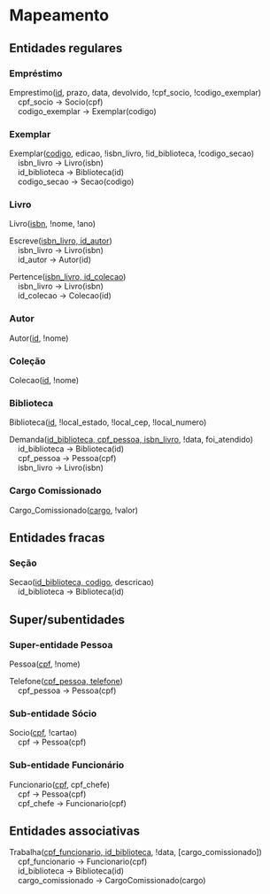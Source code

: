 # Mapeamento

## Entidades regulares

### Empréstimo

Emprestimo(<u>id</u>, prazo, data, devolvido, !cpf_socio, !codigo_exemplar)<br>
&nbsp;&nbsp;&nbsp;&nbsp;cpf_socio → Socio(cpf)<br>
&nbsp;&nbsp;&nbsp;&nbsp;codigo_exemplar → Exemplar(codigo)<br>

### Exemplar

Exemplar(<u>codigo</u>, edicao, !isbn_livro, !id_biblioteca, !codigo_secao)<br>
&nbsp;&nbsp;&nbsp;&nbsp;isbn_livro → Livro(isbn)<br>
&nbsp;&nbsp;&nbsp;&nbsp;id_biblioteca → Biblioteca(id)<br>
&nbsp;&nbsp;&nbsp;&nbsp;codigo_secao → Secao(codigo)<br>

### Livro

Livro(<u>isbn</u>, !nome, !ano)

Escreve(<u>isbn_livro, id_autor</u>)<br>
&nbsp;&nbsp;&nbsp;&nbsp;isbn_livro → Livro(isbn)<br>
&nbsp;&nbsp;&nbsp;&nbsp;id_autor → Autor(id)<br>

Pertence(<u>isbn_livro, id_colecao</u>)<br>
&nbsp;&nbsp;&nbsp;&nbsp;isbn_livro → Livro(isbn)<br>
&nbsp;&nbsp;&nbsp;&nbsp;id_colecao → Colecao(id)<br>

### Autor

Autor(<u>id</u>, !nome)

### Coleção

Colecao(<u>id</u>, !nome)

### Biblioteca

Biblioteca(<u>id</u>, !local_estado, !local_cep, !local_numero)

Demanda(<u>id_biblioteca, cpf_pessoa, isbn_livro</u>, !data, foi_atendido)<br>
&nbsp;&nbsp;&nbsp;&nbsp;id_biblioteca → Biblioteca(id)<br>
&nbsp;&nbsp;&nbsp;&nbsp;cpf_pessoa → Pessoa(cpf)<br>
&nbsp;&nbsp;&nbsp;&nbsp;isbn_livro → Livro(isbn)<br>

### Cargo Comissionado

Cargo_Comissionado(<u>cargo</u>, !valor)

## Entidades fracas

### Seção

Secao(<u>id_biblioteca, codigo</u>, descricao)<br>
&nbsp;&nbsp;&nbsp;&nbsp;id_biblioteca → Biblioteca(id)

## Super/subentidades

### Super-entidade Pessoa

Pessoa(<u>cpf</u>, !nome)

Telefone(<u>cpf_pessoa, telefone</u>)<br>
&nbsp;&nbsp;&nbsp;&nbsp;cpf_pessoa → Pessoa(cpf)

### Sub-entidade Sócio

Socio(<u>cpf</u>, !cartao)<br>
&nbsp;&nbsp;&nbsp;&nbsp;cpf → Pessoa(cpf)

### Sub-entidade Funcionário

Funcionario(<u>cpf</u>, cpf_chefe)<br>
&nbsp;&nbsp;&nbsp;&nbsp;cpf → Pessoa(cpf)<br>
&nbsp;&nbsp;&nbsp;&nbsp;cpf_chefe → Funcionario(cpf)

## Entidades associativas

Trabalha(<u>cpf_funcionario, id_biblioteca</u>, !data, [cargo_comissionado])<br>
&nbsp;&nbsp;&nbsp;&nbsp;cpf_funcionario → Funcionario(cpf)<br>
&nbsp;&nbsp;&nbsp;&nbsp;id_biblioteca → Biblioteca(id)<br>
&nbsp;&nbsp;&nbsp;&nbsp;cargo_comissionado → CargoComissionado(cargo)

